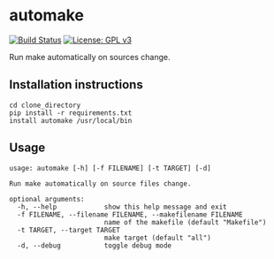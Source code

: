 # automake
[![Build Status](https://travis-ci.com/gchlebus/automake.svg?branch=master)](https://travis-ci.com/gchlebus/automake)
[![License: GPL v3](https://img.shields.io/badge/License-GPL%20v3-blue.svg)](https://www.gnu.org/licenses/gpl-3.0)

Run make automatically on sources change.

## Installation instructions
```
cd clone_directory
pip install -r requirements.txt
install automake /usr/local/bin
```

## Usage
```
usage: automake [-h] [-f FILENAME] [-t TARGET] [-d]

Run make automatically on source files change.

optional arguments:
  -h, --help            show this help message and exit
  -f FILENAME, --filename FILENAME, --makefilename FILENAME
                        name of the makefile (default "Makefile")
  -t TARGET, --target TARGET
                        make target (default "all")
  -d, --debug           toggle debug mode
```
